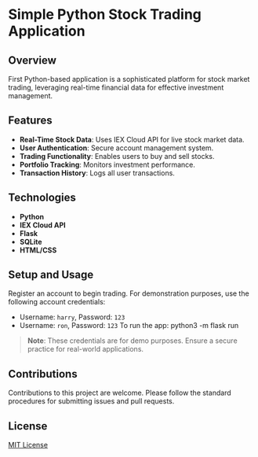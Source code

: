 # Simple Python Stock Trading Application

## Overview
First Python-based application is a sophisticated platform for stock market trading, leveraging real-time financial data for effective investment management.

## Features
- **Real-Time Stock Data**: Uses IEX Cloud API for live stock market data.
- **User Authentication**: Secure account management system.
- **Trading Functionality**: Enables users to buy and sell stocks.
- **Portfolio Tracking**: Monitors investment performance.
- **Transaction History**: Logs all user transactions.

## Technologies
- **Python**
- **IEX Cloud API**
- **Flask**
- **SQLite**
- **HTML/CSS**

## Setup and Usage
Register an account to begin trading. For demonstration purposes, use the following account credentials:
- Username: `harry`, Password: `123`
- Username: `ron`, Password: `123`
To run the app: python3 -m flask run

> **Note**: These credentials are for demo purposes. Ensure a secure practice for real-world applications.

## Contributions
Contributions to this project are welcome. Please follow the standard procedures for submitting issues and pull requests.

## License
[MIT License](LICENSE)
